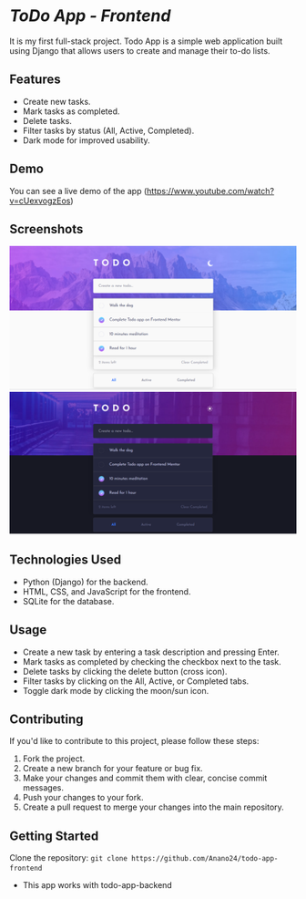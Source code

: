 
# ___ToDo App - Frontend___


It is my first full-stack project. Todo App is a simple web application built using Django that allows users to create and manage their to-do lists.


## __Features__
- Create new tasks.
- Mark tasks as completed.
- Delete tasks.
- Filter tasks by status (All, Active, Completed).
- Dark mode for improved usability.

## __Demo__
You can see a live demo of the app (https://www.youtube.com/watch?v=cUexvogzEos)

## __Screenshots__
![Screenshot 1](screenshots/screenshot-light.png)
![Screenshot 2](screenshots/screenshot-dark.png)

## __Technologies Used__

- Python (Django) for the backend.
- HTML, CSS, and JavaScript for the frontend.
- SQLite for the database.

## __Usage__

- Create a new task by entering a task description and pressing Enter.
- Mark tasks as completed by checking the checkbox next to the task.
- Delete tasks by clicking the delete button (cross icon).
- Filter tasks by clicking on the All, Active, or Completed tabs.
- Toggle dark mode by clicking the moon/sun icon.

## __Contributing__

If you'd like to contribute to this project, please follow these steps:

1. Fork the project.
2. Create a new branch for your feature or bug fix.
3. Make your changes and commit them with clear, concise commit messages.
4. Push your changes to your fork.
5. Create a pull request to merge your changes into the main repository.


## Getting Started
Clone the repository:
   `git clone https://github.com/Anano24/todo-app-frontend`
- This app works with todo-app-backend


